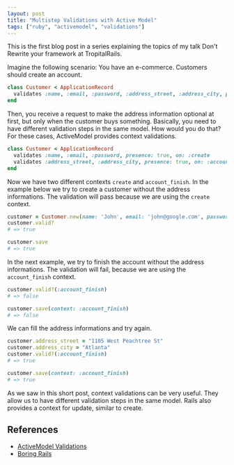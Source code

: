 ```yaml
---
layout: post
title: "Multistep Validations with Active Model"
tags: ["ruby", "activemodel", "validations"]
---
```


This is the first blog post in a series explaining the topics of my talk Don't Rewrite your framework at TropitalRails.

Imagine the following scenario: You have an e-commerce. Customers should create an account.
```ruby
class Customer < ApplicationRecord
  validates :name, :email, :password, :address_street, :address_city, presence: true
end
``````

Then, you receive a request to make the address information optional at first, but only when the customer buys something. Basically, you need to have different validation steps in the same model. How would you do that? For these cases, ActiveModel provides context validations.

```ruby
class Customer < ApplicationRecord
  validates :name, :email, :password, presence: true, on: :create
  validates :address_street, :address_city, presence: true, on: :account_finish
end
````
Now we have two different contexts `create` and `account_finish`. In the example below we try to create a customer without the address informations. The validation will pass because we are using the `create` context.
```ruby
customer = Customer.new(name: 'John', email: 'john@google.com', password: '123')
customer.valid?
# => true

customer.save
# => true
```
In the next example, we try to finish the account without the address informations. The validation will fail, because we are using the `account_finish` context.

```ruby
customer.valid?(:account_finish)
# => false

customer.save(context: :account_finish)
# => false
```

We can fill the address informations and try again.

```ruby
customer.address_street = "1105 West Peachtree St"
customer.address_city = "Atlanta"
customer.valid?(:account_finish)
# => true

customer.save(context: :account_finish)
# => true
```
As we saw in this short post, context validations can be very useful. They allow us to have different validation steps in the same model. Rails also provides a context for update, similar to create.

## References

* [ActiveModel Validations](https://guides.rubyonrails.org/active_record_validations.html#on)
* [Boring Rails](https://boringrails.com/tips/activerecord-validation-context)

